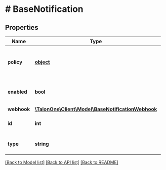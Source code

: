 # # BaseNotification

## Properties

Name | Type | Description | Notes
------------ | ------------- | ------------- | -------------
**policy** | [**object**](.md) | Indicates which notification properties to apply. | 
**enabled** | **bool** | Indicates whether the notification is activated. | [optional] [default to true]
**webhook** | [**\TalonOne\Client\Model\BaseNotificationWebhook**](BaseNotificationWebhook.md) |  | 
**id** | **int** | Unique ID for this entity. | 
**type** | **string** | The notification type. | 

[[Back to Model list]](../../README.md#documentation-for-models) [[Back to API list]](../../README.md#documentation-for-api-endpoints) [[Back to README]](../../README.md)


